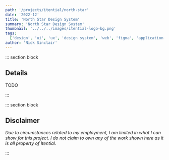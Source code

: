 ```yaml
---
path: '/projects/itential/north-star'
date: '2022-12'
title: 'North Star Design System'
summary: 'North Star Design System'
thumbnail: '../../../images/itential-logo-bg.png'
tags:
  ['design', 'ui', 'ux', 'design system', 'web', 'figma', 'application', '2022']
author: 'Nick Sinclair'
---
```


::: section block

## Details

TODO

:::

::: section block

## Disclaimer

_Due to circumstances related to my employment, I am limited in what I can show for this project. I do not claim to own any of the work shown here as it is all property of Itential._

:::
